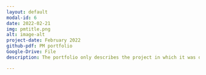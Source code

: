 ```yaml
---
layout: default
modal-id: 6
date: 2022-02-21
img: pmtitle.png
alt: image-alt
project-date: February 2022
github-pdf: PM portfolio
Google-Drive: File
description: The portfolio only describes the project in which it was developed. Projects in development are not saved as documents for security reasons. I want you to talk about questions you have in the Daemon Project through an interview.<br><img src="/img/portfolio/Resume.png" alt="alt text" width="800"/><br><a href="https://github.com/AgiRang/AgiRang.github.io/blob/master/PM_%EC%9D%B4%EB%A0%A5%EC%84%9C.pdf" target="_blank">PM resume is here</a>                         

---
```

